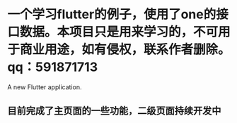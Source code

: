 # 一个学习flutter的例子，使用了one的接口数据。本项目只是用来学习的，不可用于商业用途，如有侵权，联系作者删除。qq：591871713

A new Flutter application.

## 目前完成了主页面的一些功能，二级页面持续开发中


